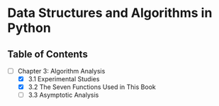 # Data Structures and Algorithms in Python

## Table of Contents
- [ ] Chapter 3: Algorithm Analysis
  - [x] 3.1 Experimental Studies
  - [x] 3.2 The Seven Functions Used in This Book
  - [ ] 3.3 Asymptotic Analysis
